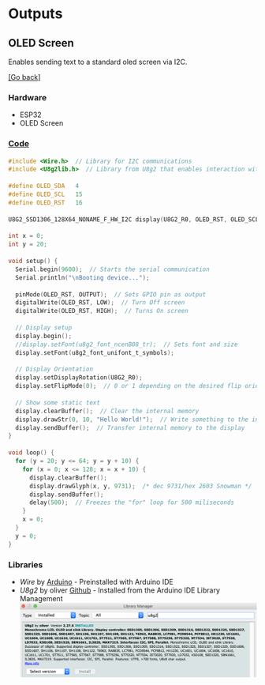 # Outputs
## OLED Screen
Enables sending text to a standard oled screen via I2C.

[[Go back]](/outputs)

### Hardware
* ESP32
* OLED Screen

### [Code](U8g2.ino)
```cpp
#include <Wire.h>  // Library for I2C communications
#include <U8g2lib.h>  // Library from U8g2 that enables interaction with the oled screen

#define OLED_SDA   4
#define OLED_SCL   15
#define OLED_RST   16

U8G2_SSD1306_128X64_NONAME_F_HW_I2C display(U8G2_R0, OLED_RST, OLED_SCL, OLED_SDA);  // ESP32 Thing, HW I2C with pin remapping

int x = 0;
int y = 20;

void setup() {
  Serial.begin(9600);  // Starts the serial communication
  Serial.println("\nBooting device...");

  pinMode(OLED_RST, OUTPUT);  // Sets GPIO pin as output
  digitalWrite(OLED_RST, LOW);  // Turn Off screen
  digitalWrite(OLED_RST, HIGH);  // Turns On screen

  // Display setup
  display.begin();
  //display.setFont(u8g2_font_ncenB08_tr);  // Sets font and size
  display.setFont(u8g2_font_unifont_t_symbols);

  // Display Orientation
  display.setDisplayRotation(U8G2_R0);
  display.setFlipMode(0);  // 0 or 1 depending on the desired flip orientation

  // Show some static text
  display.clearBuffer();  // Clear the internal memory
  display.drawStr(0, 10, "Hello World!");  // Write something to the internal memory
  display.sendBuffer();  // Transfer internal memory to the display
}

void loop() {
  for (y = 20; y <= 64; y = y + 10) {
    for (x = 0; x <= 128; x = x + 10) {
      display.clearBuffer();
      display.drawGlyph(x, y, 9731);  /* dec 9731/hex 2603 Snowman */
      display.sendBuffer();
      delay(500);  // Freezes the "for" loop for 500 miliseconds
    }
    x = 0;
  }
  y = 0;
}
```

### Libraries
* _Wire_ by [Arduino](https://www.arduino.cc/en/reference/wire) - Preinstalled with Arduino IDE
* _U8g2_ by oliver [Github](https://github.com/olikraus/u8g2) - Installed from the Arduino IDE Library Management
![u8g2](docs/u8g2_installation.png)
